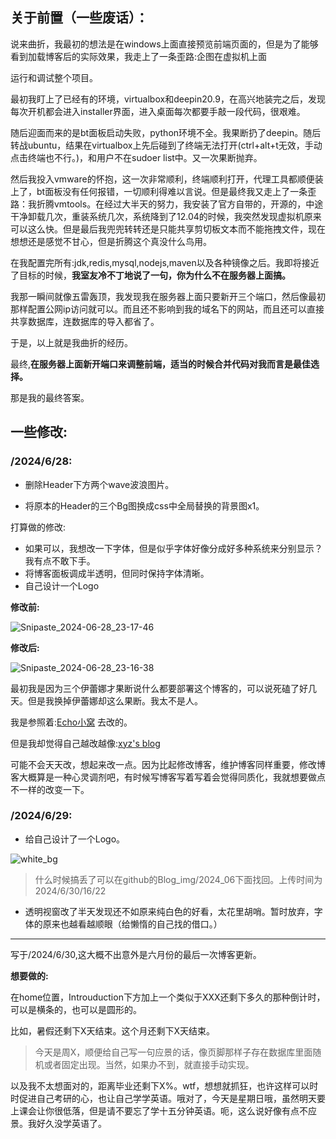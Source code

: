 ## 关于前置（一些废话）：

说来曲折，我最初的想法是在windows上面直接预览前端页面的，但是为了能够看到加载博客后的实际效果，我走上了一条歪路:企图在虚拟机上面

运行和调试整个项目。

最初我盯上了已经有的环境，virtualbox和deepin20.9，在高兴地装完之后，发现每次开机都会进入installer界面，进入桌面每次都要手敲一段代码，很艰难。

随后迎面而来的是bt面板启动失败，python环境不全。我果断扔了deepin。随后转战ubuntu，结果在virtualbox上先后碰到了终端无法打开(ctrl+alt+t无效，手动点击终端也不行。)，和用户不在sudoer list中。又一次果断抛弃。

然后我投入vmware的怀抱，这一次非常顺利，终端顺利打开，代理工具都顺便装上了，bt面板没有任何报错，一切顺利得难以言说。但是最终我又走上了一条歪路：我折腾vmtools。在经过大半天的努力，我安装了官方自带的，开源的，中途干净卸载几次，重装系统几次，系统降到了12.04的时候，我突然发现虚拟机原来可以这么快。但是最后我兜兜转转还是只能共享剪切板文本而不能拖拽文件，现在想想还是感觉不甘心，但是折腾这个真没什么鸟用。

在我配置完所有:jdk,redis,mysql,nodejs,maven以及各种镜像之后。我即将接近了目标的时候，**我室友冷不丁地说了一句，你为什么不在服务器上面搞。**

我那一瞬间就像五雷轰顶，我发现我在服务器上面只要新开三个端口，然后像最初那样配置公网ip访问就可以。而且还不影响到我的域名下的网站，而且还可以直接共享数据库，连数据库的导入都省了。

于是，以上就是我曲折的经历。

最终,**在服务器上面新开端口来调整前端，适当的时候合并代码对我而言是最佳选择。**

那是我的最终答案。

## 一些修改:

### /2024/6/28:

* 删除Header下方两个wave波浪图片。

* 将原本的Header的三个Bg图换成css中全局替换的背景图x1。

打算做的修改:

* 如果可以，我想改一下字体，但是似乎字体好像分成好多种系统来分别显示？我有点不敢下手。
* 将博客面板调成半透明，但同时保持字体清晰。
* 自己设计一个Logo

**修改前:**

![Snipaste_2024-06-28_23-17-46](https://fastly.jsdelivr.net/gh/MrXnneHang/blog_img/BlogHosting/img/24/06/202406282318523.jpeg)

**修改后:**

![Snipaste_2024-06-28_23-16-38](https://fastly.jsdelivr.net/gh/MrXnneHang/blog_img/BlogHosting/img/24/06/202406282318812.jpeg)

最初我是因为三个伊蕾娜才果断说什么都要部署这个博客的，可以说死磕了好几天。但是我换掉伊蕾娜却这么果断。我太不是人。

我是参照着:[Echo小窝](https://www.liveout.cn/message/)  去改的。

但是我却觉得自己越改越像:[xyz's blog](https://xzynet.com.cn/)

可能不会天天改，想起来改一点。因为比起修改博客，维护博客同样重要，修改博客大概算是一种心灵调剂吧，有时候写博客写着写着会觉得同质化，我就想要做点不一样的改变一下。



### /2024/6/29:

* 给自己设计了一个Logo。

![white_bg](https://fastly.jsdelivr.net/gh/MrXnneHang/blog_img/BlogHosting/img/24/06/202406301622659.png)
> 什么时候搞丢了可以在github的Blog_img/2024_06下面找回。上传时间为2024/6/30/16/22

* 透明视窗改了半天发现还不如原来纯白色的好看，太花里胡哨。暂时放弃，字体的原来也越看越顺眼（给懒惰的自己找的借口。）



---



写于/2024/6/30,这大概不出意外是六月份的最后一次博客更新。

**想要做的:**

在home位置，Introuduction下方加上一个类似于XXX还剩下多久的那种倒计时，可以是横条的，也可以是圆形的。

比如，暑假还剩下X天结束。这个月还剩下X天结束。

> 今天是周X，顺便给自己写一句应景的话，像页脚那样子存在数据库里面随机或者固定出现。当然，如果办不到，就直接手动实现。

以及我不太想面对的，距离毕业还剩下X%。wtf，想想就抓狂，也许这样可以时时促进自己考研的心，也让自己学学英语。哦对了，今天是星期日哦，虽然明天要上课会让你很低落，但是请不要忘了学十五分钟英语。呃，这么说好像有点不应景。我好久没学英语了。